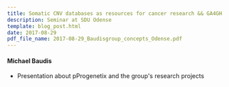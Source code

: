 ```yaml
---
title: Somatic CNV databases as resources for cancer research && GA4GH schema development
description: Seminar at SDU Odense
template: blog_post.html 
date: 2017-08-29
pdf_file_name: 2017-08-29_Baudisgroup_concepts_Odense.pdf
---
```


#### Michael Baudis

* Presentation about pProgenetix and the group's research projects
